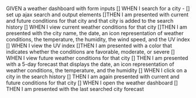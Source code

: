 GIVEN a weather dashboard with form inputs
[] WHEN I search for a city
    - [] set up ajax search and output elements
    []THEN I am presented with current and future conditions for that city and that city is added to the search history
[] WHEN I view current weather conditions for that city
    []THEN I am presented with the city name, the date, an icon representation of weather conditions, the temperature, the humidity, the wind speed, and the UV index
[] WHEN I view the UV index
    []THEN I am presented with a color that indicates whether the conditions are favorable, moderate, or severe
[] WHEN I view future weather conditions for that city
    [] THEN I am presented with a 5-day forecast that displays the date, an icon representation of weather conditions, the temperature, and the humidity
[] WHEN I click on a city in the search history
    [] THEN I am again presented with current and future conditions for that city
[] WHEN I open the weather dashboard
    [] THEN I am presented with the last searched city forecast